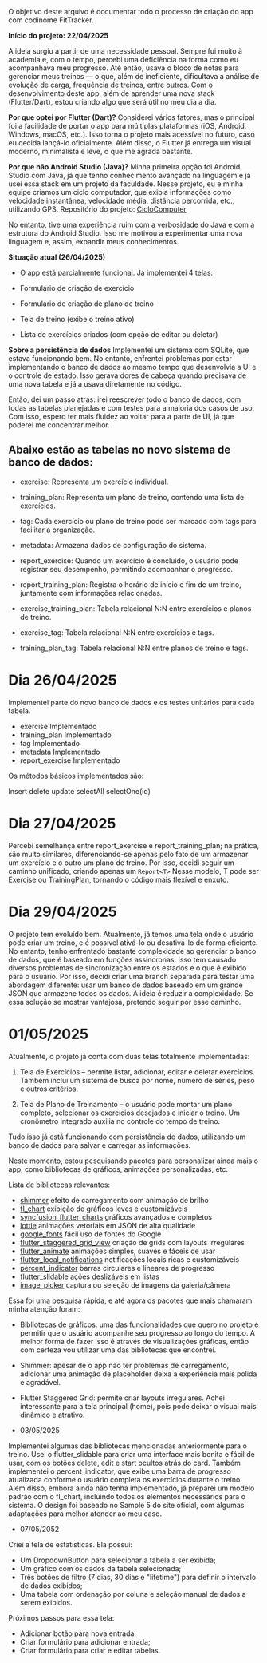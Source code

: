 O objetivo deste arquivo é documentar todo o processo de criação do app com codinome FitTracker.

**Início do projeto: 22/04/2025**

A ideia surgiu a partir de uma necessidade pessoal. Sempre fui muito à academia e, com o tempo, percebi uma deficiência na forma como eu acompanhava meu progresso. Até então, usava o bloco de notas para gerenciar meus treinos — o que, além de ineficiente, dificultava a análise de evolução de carga, frequência de treinos, entre outros. Com o desenvolvimento deste app, além de aprender uma nova stack (Flutter/Dart), estou criando algo que será útil no meu dia a dia.

**Por que optei por Flutter (Dart)?**
Considerei vários fatores, mas o principal foi a facilidade de portar o app para múltiplas plataformas (iOS, Android, Windows, macOS, etc.). Isso torna o projeto mais acessível no futuro, caso eu decida lançá-lo oficialmente. Além disso, o Flutter já entrega um visual moderno, minimalista e leve, o que me agrada bastante.

**Por que não Android Studio (Java)?**
Minha primeira opção foi Android Studio com Java, já que tenho conhecimento avançado na linguagem e já usei essa stack em um projeto da faculdade. Nesse projeto, eu e minha equipe criamos um ciclo computador, que exibia informações como velocidade instantânea, velocidade média, distância percorrida, etc., utilizando GPS.
Repositório do projeto: [CicloComputer](https://github.com/LucasKalil-Programador/CicloComputer)

No entanto, tive uma experiência ruim com a verbosidade do Java e com a estrutura do Android Studio. Isso me motivou a experimentar uma nova linguagem e, assim, expandir meus conhecimentos.

**Situação atual (26/04/2025)**
- O app está parcialmente funcional. Já implementei 4 telas:

- Formulário de criação de exercício

- Formulário de criação de plano de treino

- Tela de treino (exibe o treino ativo)

- Lista de exercícios criados (com opção de editar ou deletar)

**Sobre a persistência de dados**
Implementei um sistema com SQLite, que estava funcionando bem. No entanto, enfrentei problemas por estar implementando o banco de dados ao mesmo tempo que desenvolvia a UI e o controle de estado. Isso gerava dores de cabeça quando precisava de uma nova tabela e já a usava diretamente no código.

Então, dei um passo atrás: irei reescrever todo o banco de dados, com todas as tabelas planejadas e com testes para a maioria dos casos de uso. Com isso, espero ter mais fluidez ao voltar para a parte de UI, já que poderei me concentrar melhor.

## Abaixo estão as tabelas no novo sistema de banco de dados:

- exercise: Representa um exercício individual.

- training_plan: Representa um plano de treino, contendo uma lista de exercícios.

- tag: Cada exercício ou plano de treino pode ser marcado com tags para facilitar a organização.

- metadata: Armazena dados de configuração do sistema.

- report_exercise: Quando um exercício é concluído, o usuário pode registrar seu desempenho, permitindo acompanhar o progresso.

- report_training_plan: Registra o horário de início e fim de um treino, juntamente com informações relacionadas.

- exercise_training_plan: Tabela relacional N:N entre exercícios e planos de treino.

- exercise_tag: Tabela relacional N:N entre exercícios e tags.

- training_plan_tag: Tabela relacional N:N entre planos de treino e tags.

# Dia 26/04/2025

Implementei parte do novo banco de dados e os testes unitários para cada tabela.

- exercise        Implementado
- training_plan   Implementado
- tag             Implementado
- metadata        Implementado
- report_exercise Implementado

Os métodos básicos implementados são:

Insert
delete
update
selectAll
selectOne(id)

# Dia 27/04/2025

Percebi semelhança entre report_exercise e report_training_plan; na prática, são muito similares, diferenciando-se apenas pelo fato de um armazenar um exercício e o outro um plano de treino. Por isso, decidi seguir um caminho unificado, criando apenas um `Report<T>` Nesse modelo, T pode ser Exercise ou TrainingPlan, tornando o código mais flexível e enxuto.

# Dia 29/04/2025

O projeto tem evoluído bem. Atualmente, já temos uma tela onde o usuário pode criar um treino, e é possível ativá-lo ou desativá-lo de forma eficiente. No entanto, tenho enfrentado bastante complexidade ao gerenciar o banco de dados, que é baseado em funções assíncronas. Isso tem causado diversos problemas de sincronização entre os estados e o que é exibido para o usuário. Por isso, decidi criar uma branch separada para testar uma abordagem diferente: usar um banco de dados baseado em um grande JSON que armazene todos os dados. A ideia é reduzir a complexidade. Se essa solução se mostrar vantajosa, pretendo seguir por esse caminho.

# 01/05/2025
Atualmente, o projeto já conta com duas telas totalmente implementadas:

1. Tela de Exercícios – permite listar, adicionar, editar e deletar exercícios. Também inclui um sistema de busca por nome, número de séries, peso e outros critérios.

2. Tela de Plano de Treinamento – o usuário pode montar um plano completo, selecionar os exercícios desejados e iniciar o treino. Um cronômetro integrado auxilia no controle do tempo de treino.

Tudo isso já está funcionando com persistência de dados, utilizando um banco de dados para salvar e carregar as informações.

Neste momento, estou pesquisando pacotes para personalizar ainda mais o app, como bibliotecas de gráficos, animações personalizadas, etc.

Lista de bibliotecas relevantes:

- [shimmer](https://pub.dev/packages/shimmer) efeito de carregamento com animação de brilho 
- [fl_chart](https://pub.dev/packages/fl_chart) exibição de gráficos leves e customizáveis
- [syncfusion_flutter_charts](https://pub.dev/packages/syncfusion_flutter_charts) gráficos avançados e completos
- [lottie](https://pub.dev/packages/lottie) animações vetoriais em JSON de alta qualidade
- [google_fonts](https://pub.dev/packages/google_fonts) fácil uso de fontes do Google
- [flutter_staggered_grid_view](https://pub.dev/packages/flutter_staggered_grid_view) criação de grids com layouts irregulares
- [flutter_animate](https://pub.dev/packages/flutter_animate)  animações simples, suaves e fáceis de usar
- [flutter_local_notifications](https://pub.dev/packages/flutter_local_notifications) notificações locais ricas e customizáveis
- [percent_indicator](https://pub.dev/packages/percent_indicator) barras circulares e lineares de progresso
- [flutter_slidable](https://pub.dev/packages/flutter_slidable) ações deslizáveis em listas
- [image_picker](https://pub.dev/packages/image_picker) captura ou seleção de imagens da galeria/câmera

Essa foi uma pesquisa rápida, e até agora os pacotes que mais chamaram minha atenção foram:

- Bibliotecas de gráficos: uma das funcionalidades que quero no projeto é permitir que o usuário acompanhe seu progresso ao longo do tempo. A melhor forma de fazer isso é através de visualizações gráficas, então com certeza vou utilizar uma das bibliotecas que encontrei.

- Shimmer: apesar de o app não ter problemas de carregamento, adicionar uma animação de placeholder deixa a experiência mais polida e agradável.

- Flutter Staggered Grid: permite criar layouts irregulares. Achei interessante para a tela principal (home), pois pode deixar o visual mais dinâmico e atrativo.

- 03/05/2025

Implementei algumas das bibliotecas mencionadas anteriormente para o treino. Usei o flutter_slidable para criar uma interface mais bonita e fácil de usar, com os botões delete, edit e start ocultos atrás do card. Também implementei o percent_indicator, que exibe uma barra de progresso atualizada conforme o usuário completa os exercícios durante o treino. Além disso, embora ainda não tenha implementado, já preparei um modelo padrão com o fl_chart, incluindo todos os elementos necessários para o sistema. O design foi baseado no Sample 5 do site oficial, com algumas adaptações para melhor atender ao meu caso.

- 07/05/2052

Criei a tela de estatísticas. Ela possui:

- Um DropdownButton para selecionar a tabela a ser exibida;
- Um gráfico com os dados da tabela selecionada;
- Três botões de filtro (7 dias, 30 dias e "lifetime") para definir o intervalo de dados exibidos;
- Uma tabela com ordenação por coluna e seleção manual de dados a serem exibidos.

Próximos passos para essa tela:

- Adicionar botão para nova entrada;
- Criar formulário para adicionar entrada;
- Criar formulário para criar e editar tabelas.